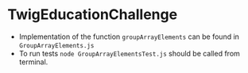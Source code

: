 # TwigEducationChallenge

- Implementation of the function `groupArrayElements` can be found in `GroupArrayElements.js`
- To run tests `node GroupArrayElementsTest.js` should be called from terminal.
